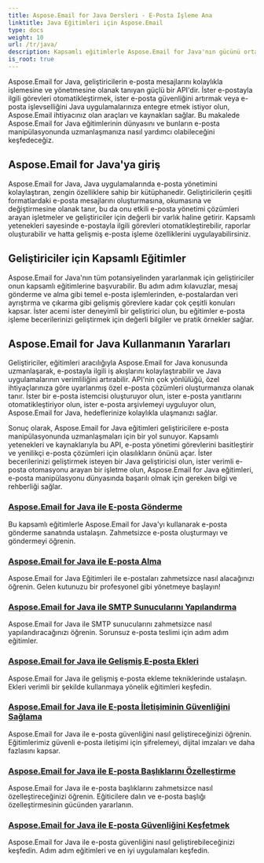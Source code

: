 ```yaml
---
title: Aspose.Email for Java Dersleri - E-Posta İşleme Ana
linktitle: Java Eğitimleri için Aspose.Email
type: docs
weight: 10
url: /tr/java/
description: Kapsamlı eğitimlerle Aspose.Email for Java'nın gücünü ortaya çıkarın. E-posta manipülasyonunu, yönetimini ve daha fazlasını öğrenin.
is_root: true
---
```


Aspose.Email for Java, geliştiricilerin e-posta mesajlarını kolaylıkla işlemesine ve yönetmesine olanak tanıyan güçlü bir API'dir. İster e-postayla ilgili görevleri otomatikleştirmek, ister e-posta güvenliğini artırmak veya e-posta işlevselliğini Java uygulamalarınıza entegre etmek istiyor olun, Aspose.Email ihtiyacınız olan araçları ve kaynakları sağlar. Bu makalede Aspose.Email for Java eğitimlerinin dünyasını ve bunların e-posta manipülasyonunda uzmanlaşmanıza nasıl yardımcı olabileceğini keşfedeceğiz.

## Aspose.Email for Java'ya giriş

Aspose.Email for Java, Java uygulamalarında e-posta yönetimini kolaylaştıran, zengin özelliklere sahip bir kütüphanedir. Geliştiricilerin çeşitli formatlardaki e-posta mesajlarını oluşturmasına, okumasına ve değiştirmesine olanak tanır, bu da onu etkili e-posta yönetimi çözümleri arayan işletmeler ve geliştiriciler için değerli bir varlık haline getirir. Kapsamlı yetenekleri sayesinde e-postayla ilgili görevleri otomatikleştirebilir, raporlar oluşturabilir ve hatta gelişmiş e-posta işleme özelliklerini uygulayabilirsiniz.

## Geliştiriciler için Kapsamlı Eğitimler

Aspose.Email for Java'nın tüm potansiyelinden yararlanmak için geliştiriciler onun kapsamlı eğitimlerine başvurabilir. Bu adım adım kılavuzlar, mesaj gönderme ve alma gibi temel e-posta işlemlerinden, e-postalardan veri ayrıştırma ve çıkarma gibi gelişmiş görevlere kadar çok çeşitli konuları kapsar. İster acemi ister deneyimli bir geliştirici olun, bu eğitimler e-posta işleme becerilerinizi geliştirmek için değerli bilgiler ve pratik örnekler sağlar.

## Aspose.Email for Java Kullanmanın Yararları

Geliştiriciler, eğitimleri aracılığıyla Aspose.Email for Java konusunda uzmanlaşarak, e-postayla ilgili iş akışlarını kolaylaştırabilir ve Java uygulamalarının verimliliğini artırabilir. API'nin çok yönlülüğü, özel ihtiyaçlarınıza göre uyarlanmış özel e-posta çözümleri oluşturmanıza olanak tanır. İster bir e-posta istemcisi oluşturuyor olun, ister e-posta yanıtlarını otomatikleştiriyor olun, ister e-posta arşivlemeyi uyguluyor olun, Aspose.Email for Java, hedeflerinize kolaylıkla ulaşmanızı sağlar.

Sonuç olarak, Aspose.Email for Java eğitimleri geliştiricilere e-posta manipülasyonunda uzmanlaşmaları için bir yol sunuyor. Kapsamlı yetenekleri ve kaynaklarıyla bu API, e-posta yönetimi görevlerini basitleştirir ve yenilikçi e-posta çözümleri için olasılıkların önünü açar. İster becerilerinizi geliştirmek isteyen bir Java geliştiricisi olun, ister verimli e-posta otomasyonu arayan bir işletme olun, Aspose.Email for Java eğitimleri, e-posta manipülasyonu dünyasında başarılı olmak için gereken bilgi ve rehberliği sağlar.

### [Aspose.Email for Java ile E-posta Gönderme](./sending-emails/)
Bu kapsamlı eğitimlerle Aspose.Email for Java'yı kullanarak e-posta gönderme sanatında ustalaşın. Zahmetsizce e-posta oluşturmayı ve göndermeyi öğrenin.
### [Aspose.Email for Java ile E-posta Alma](./receiving-emails/)
Aspose.Email for Java Eğitimleri ile e-postaları zahmetsizce nasıl alacağınızı öğrenin. Gelen kutunuzu bir profesyonel gibi yönetmeye başlayın!
### [Aspose.Email for Java ile SMTP Sunucularını Yapılandırma](./configuring-smtp-servers/)
Aspose.Email for Java ile SMTP sunucularını zahmetsizce nasıl yapılandıracağınızı öğrenin. Sorunsuz e-posta teslimi için adım adım eğitimler.
### [Aspose.Email for Java ile Gelişmiş E-posta Ekleri](./advanced-email-attachments/)
Aspose.Email for Java ile gelişmiş e-posta ekleme tekniklerinde ustalaşın. Ekleri verimli bir şekilde kullanmaya yönelik eğitimleri keşfedin.
### [Aspose.Email for Java ile E-posta İletişiminin Güvenliğini Sağlama](./securing-email-communications/)
Aspose.Email for Java ile e-posta güvenliğini nasıl geliştireceğinizi öğrenin. Eğitimlerimiz güvenli e-posta iletişimi için şifrelemeyi, dijital imzaları ve daha fazlasını kapsar.
### [Aspose.Email for Java ile E-posta Başlıklarını Özelleştirme](./customizing-email-headers/)
Aspose.Email for Java ile e-posta başlıklarını zahmetsizce nasıl özelleştireceğinizi öğrenin. Eğiticilere dalın ve e-posta başlığı özelleştirmesinin gücünden yararlanın.
### [Aspose.Email for Java ile E-posta Güvenliğini Keşfetmek](./exploring-email-security/)
Aspose.Email for Java ile e-posta güvenliğini nasıl geliştirebileceğinizi keşfedin. Adım adım eğitimleri ve en iyi uygulamaları keşfedin.